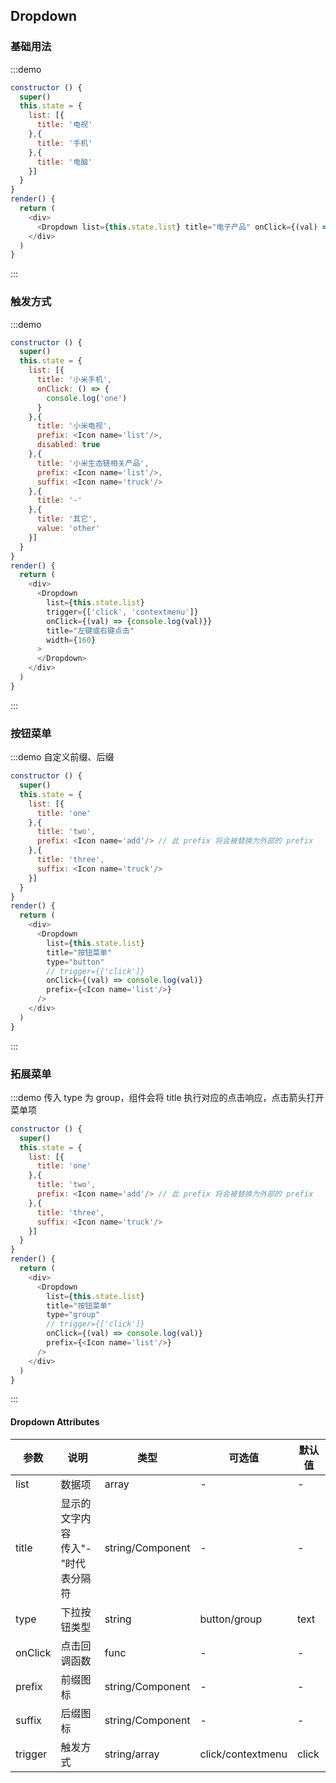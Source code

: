 ## Dropdown

### 基础用法
:::demo

```js
constructor () {
  super()
  this.state = {
    list: [{
      title: '电视'
    },{
      title: '手机'
    },{
      title: '电脑'
    }]
  }
}
render() {
  return (
    <div>
      <Dropdown list={this.state.list} title="电子产品" onClick={(val) => console.log(val)}></Dropdown>
    </div>
  )
}
```
:::

### 触发方式

:::demo

```js
constructor () {
  super()
  this.state = {
    list: [{
      title: '小米手机',
      onClick: () => {
        console.log('one')
      }
    },{
      title: '小米电视',
      prefix: <Icon name='list'/>,
      disabled: true
    },{
      title: '小米生态链相关产品',
      prefix: <Icon name='list'/>,
      suffix: <Icon name='truck'/>
    },{
      title: '-'
    },{
      title: '其它',
      value: 'other'
    }]
  }
}
render() {
  return (
    <div>
      <Dropdown
        list={this.state.list}
        trigger={['click', 'contextmenu']}
        onClick={(val) => {console.log(val)}}
        title="左键或右键点击"
        width={160}
      >
      </Dropdown>
    </div>
  )
}
```
:::

### 按钮菜单

:::demo
自定义前缀、后缀
```js
constructor () {
  super()
  this.state = {
    list: [{
      title: 'one'
    },{
      title: 'two',
      prefix: <Icon name='add'/> // 此 prefix 将会被替换为外部的 prefix
    },{
      title: 'three',
      suffix: <Icon name='truck'/>
    }]
  }
}
render() {
  return (
    <div>
      <Dropdown 
        list={this.state.list}
        title="按钮菜单"
        type="button"
        // trigger={['click']}
        onClick={(val) => console.log(val)}
        prefix={<Icon name='list'/>}
      />
    </div>
  )
}
```
:::

### 拓展菜单

:::demo
传入 type 为 group，组件会将 title 执行对应的点击响应，点击箭头打开菜单项
```js
constructor () {
  super()
  this.state = {
    list: [{
      title: 'one'
    },{
      title: 'two',
      prefix: <Icon name='add'/> // 此 prefix 将会被替换为外部的 prefix
    },{
      title: 'three',
      suffix: <Icon name='truck'/>
    }]
  }
}
render() {
  return (
    <div>
      <Dropdown 
        list={this.state.list}
        title="按钮菜单"
        type="group"
        // trigger={['click']}
        onClick={(val) => console.log(val)}
        prefix={<Icon name='list'/>}
      />
    </div>
  )
}
```
:::

#### Dropdown Attributes

| 参数       | 说明   |  类型  | 可选值 |默认值  |
| --------   | -----  | ----  |    ----  |   ----  |
| list |  数据项  |  array   | - | - |
| title |   显示的文字内容<br/>传入"-"时代表分隔符  |   string/Component   | - | - |
| type |   下拉按钮类型  |   string   | button/group | text |
| onClick |   点击回调函数  |   func   | - | - |
| prefix |   前缀图标  |   string/Component   | - | - |
| suffix |   后缀图标  |  string/Component   | - | - |
| trigger |    触发方式  |   string/array   | click/contextmenu | click |

